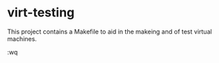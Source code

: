# virt-testing

This project contains a Makefile to aid in the makeing and of test virtual machines. 

:wq
